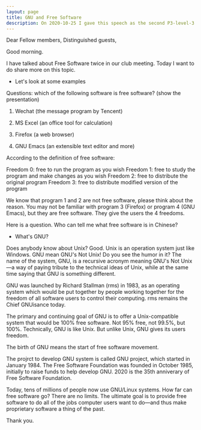 ```yaml
---
layout: page
title: GNU and Free Software
description: On 2020-10-25 I gave this speech as the second P3-level-3 speech in Yulife club of Toastmaster.
---
```



Dear Fellow members,
Distinguished guests,

Good morning.

I have talked about Free Software twice in our club meeting. Today I want to do share more on this topic.

* Let's look at some examples

Questions: which of the following software is free software?
(show the presentation)

1. Wechat (the message program by Tencent)

2. MS Excel (an office tool for calculation)

3. Firefox (a web browser)

4. GNU Emacs (an extensible text editor and more)

According to the definition of free software:

Freedom 0: free to run the program as you wish
Freedom 1: free to study the program and make changes as you wish
Freedom 2: free to distribute the original program
Freedom 3: free to distribute modified version of the program

We know that program 1 and 2 are not free software, please think about the reason.
You may not be familiar with program 3 (Firefox) or program 4 (GNU Emacs), but they
are free software. They give the users the 4 freedoms.

Here is a question. Who can tell me what free software is in Chinese?

* What's GNU?

Does anybody know about Unix? Good. Unix is an operation system just like Windows.
GNU mean GNU's Not Unix! Do you see the humor in it? The name of the system, GNU,
is a recursive acronym meaning GNU's Not Unix—a way of paying tribute to the
technical ideas of Unix, while at the same time saying that GNU is something
different.

GNU was launched by Richard Stallman (rms) in 1983, as an operating system which
would be put together by people working together for the freedom of all software
users to control their computing. rms remains the Chief GNUisance today.

The primary and continuing goal of GNU is to offer a Unix-compatible system that
would be 100% free software. Not 95% free, not 99.5%, but 100%. Technically, GNU
is like Unix. But unlike Unix, GNU gives its users freedom.

The birth of GNU means the start of free software movement.

The projrct to develop GNU system is called GNU project, which started in January 1984.
The Free Software Foundation was founded in October 1985, initially to raise funds to
help develop GNU. 2020 is the 35th anniverary of Free Software Foundation.

Today, tens of millions of people now use GNU/Linux systems. How far can free software go?
There are no limits. The ultimate goal is to provide free software to do all of the jobs
computer users want to do—and thus make proprietary software a thing of the past.

Thank you.